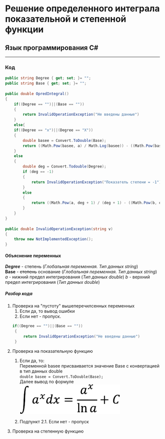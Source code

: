 # Решение определенного интеграла показательной и степенной функции  

## Язык программирования C#
-------------------------------------------------------------------
### Код 
```c#
public string Degree { get; set; }= "";
public string Base { get; set; }= "";

public double OpredIntegral()
{
	if((Degree == "")||(Base == ""))
	{
		return InvalidOperationException("Не введены данные")
	}
	else{
	if((Degree == "x")||(Degree == "X"))
	{
		double basee = Convert.ToDouble(Base);
		return ((Math.Pow(basee, a) / Math.Log(basee)) - ((Math.Pow(basee, b) / Math.Log(basee))));
	}
	else
	{
		double deg = Convert.Todouble(Degree);
		if (deg == -1)
		{
			return InvalidOperationException("Показатель степени = -1")
		}
		else
		{
			return ((Math.Pow(a, deg + 1) / (deg + 1) - ((Math.Pow(b, deg + 1) / (deg + 1)))));
		}
	}
}

public double InvalidOperationException(string v)
{
	throw new NotImplementedException();
}

```
#### Объяснение переменных

***Degree*** - степень (*Глобальная переменная. Тип данных string*)  
**Base** - ~~степень~~ основание (*Глобальная переменная. Тип данных string*)
*a* - нижний предел интегрирования (*Тип данных double*)
*b* - верхний предел интегрирования (*Тип данных double*)

##### Разбор кода

1. Проверка на "пустоту" вышеперечилсенных переменных
    1. Если да, то вывод ошибки
    1. Если нет - пропуск.
   ```c#
   if((Degree == "")||(Base == ""))
	{
		return InvalidOperationException("Не введены данные")
	}
   ```
1. Проверка на показательную функцию
    1. Если да, то:  
    Переменной basee присваивается значение Base с конвертацией в тип данных double  
    `double basee = Convert.ToDouble(Base);`  
    Далее вывод по формуле
    ![Локальное изображение](pokazatelnaya-funktsiya-1.png "Всплывающая подсказка")
    
    1. Подпункт 2.1. Если нет - пропуск
1. Проверка на степенную функцию

